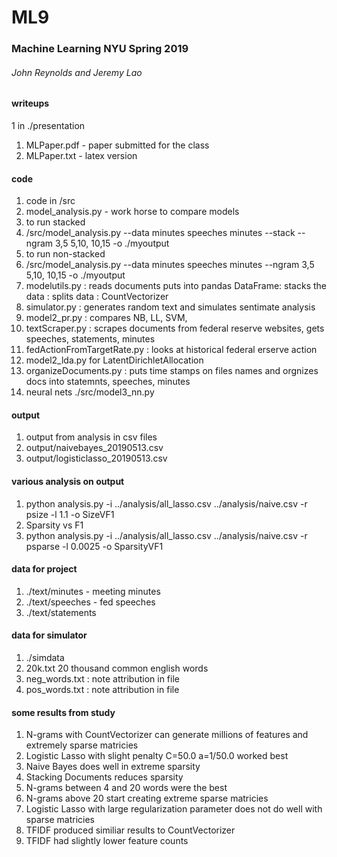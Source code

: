 # ML9
### Machine Learning NYU Spring 2019 
###### John Reynolds and Jeremy Lao

#### writeups
1 in ./presentation
1. MLPaper.pdf - paper submitted for the class
2. MLPaper.txt - latex version

#### code
1. code in /src
2. model_analysis.py - work horse to compare models
3. to run stacked
4. /src/model_analysis.py --data minutes speeches minutes --stack --ngram 3,5 5,10, 10,15 -o ./myoutput
5. to run non-stacked 
6. /src/model_analysis.py --data minutes speeches minutes --ngram 3,5 5,10, 10,15 -o ./myoutput
7. modelutils.py : reads documents puts into pandas DataFrame: stacks the data : splits data : CountVectorizer
8. simulator.py : generates random text and simulates sentimate analysis
9. model2_pr.py : compares NB, LL, SVM,
10. textScraper.py : scrapes documents from federal reserve websites, gets speeches, statements, minutes
11. fedActionFromTargetRate.py : looks at historical federal erserve action
12. model2_lda.py for LatentDirichletAllocation
13. organizeDocuments.py : puts time stamps on files names and orgnizes docs into statemnts, speeches, minutes
12. neural nets ./src/model3_nn.py

#### output
1. output from analysis in csv files
2. output/naivebayes_20190513.csv
3. output/logisticlasso_20190513.csv

#### various analysis on output
1. python analysis.py -i ../analysis/all_lasso.csv ../analysis/naive.csv -r psize -l 1.1 -o SizeVF1
2. Sparsity vs F1
3. python analysis.py -i ../analysis/all_lasso.csv ../analysis/naive.csv -r psparse -l 0.0025 -o SparsityVF1

#### data for project
1. ./text/minutes    - meeting minutes
2. ./text/speeches   - fed speeches
3. ./text/statements  

#### data for simulator
1. ./simdata
2. 20k.txt 20 thousand common english words
3. neg_words.txt : note attribution in file
4. pos_words.txt : note attribution in file

#### some results from study
1. N-grams with CountVectorizer can generate millions of features and extremely sparse matricies
2. Logistic Lasso with slight penalty C=50.0 a=1/50.0 worked best
3. Naive Bayes does well in extreme sparsity
4. Stacking Documents reduces sparsity
5. N-grams between 4 and 20 words were the best
6. N-grams above 20 start creating extreme sparse matricies
7. Logistic Lasso with large regularization parameter does not do well with sparse matricies
8. TFIDF produced similiar results to CountVectorizer
9. TFIDF had slightly lower feature counts

